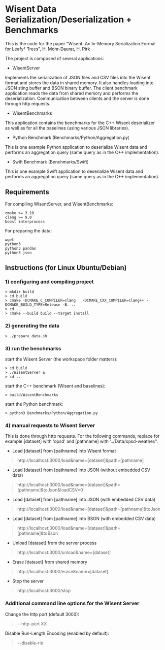 
# Wisent Data Serialization/Deserialization + Benchmarks

This is the code for the paper "Wisent: An In-Memory Serialization Format for Leafy† Trees", H. Mohr-Daurat, H. Pirk

The project is composed of several applications:

* WisentServer

Implements the serialization of JSON files and CSV files into the Wisent format and stores the data in shared memory. It also handles loading into JSON sting buffer and BSON binary buffer. The client benchmark application reads the data from shared memory and performs the deserialization. Communication between clients and the server is done through http requests.

* WisentBenchmarks

This application contains the benchmarks for the C++ Wisent deserializer as well as for all the baselines (using various JSON libraries).

* Python Benchmark (Benchmarks/Python/Aggregation.py)

This is one example Python application to deserialize Wisent data and performs an aggregation query (same query as in the C++ implementation).

* Swift Benchmark (Benchmarks/Swift)

This is one example Swift application to deserialize Wisent data and performs an aggregation query (same query as in the C++ implementation). 

## Requirements

For compiling WisentServer, and WisentBenchmarks:
```
cmake >= 3.10
clang >= 9.0
boost interprocess
```

For preparing the data:
```
wget
python3
python3 pandas
python3 json
```

## Instructions (for Linux Ubuntu/Debian)

### 1) configuring and compiling project

```
> mkdir build
> cd build
> cmake -DCMAKE_C_COMPILER=clang   -DCMAKE_CXX_COMPILER=clang++ -DCMAKE_BUILD_TYPE=Release -B. ..
> cd ..
> cmake --build build --target install
```

### 2) generating the data

```
> ./prepare_data.sh
```

### 3) run the benchmarks

start the Wisent Server (the workspace folder matters):
```
> cd build
> ./WisentServer &
> cd ..
```

start the C++ benchmark (Wisent and baselines):
```
> build/WisentBenchmarks
```

start the Python benchmark:
```
> python3 Benchmarks/Python/Aggregation.py
```

### 4) manual requests to Wisent Server

This is done through http requests.
For the following commands, replace for example [dataset] with 'opsd' and [pathname] with '../Data/opsd-weather/'.

* Load [dataset] from [pathname] into Wisent format
> http://localhost:3000/load&name=[dataset]&path=[pathname]

* Load [dataset] from [pathname] into JSON (without embedded CSV data)
> http://localhost:3000/load&name=[dataset]&path=[pathname]&toJson&loadCSV=0

* Load [dataset] from [pathname] into JSON (with embedded CSV data)
> http://localhost:3000/load&name=[dataset]&path=[pathname]&toJson

* Load [dataset] from [pathname] into BSON (with embedded CSV data)
> http://localhost:3000/load&name=[dataset]&path=[pathname]&toBson

* Unload [dataset] from the server process
> http://localhost:3000/unload&name=[dataset]

* Erase [dataset] from shared memory
> http://localhost:3000/erase&name=[dataset]

* Stop the server
> http://localhost:3000/stop

### Additional command line options for the Wisent Server

Change the http port (default 3000):
> --http-port XX

Disable Run-Length Encoding (enabled by default):
> --disable-rle
